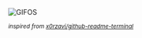 <div align="justify">
<picture>
    <source media="(prefers-color-scheme: dark)" srcset="https://i.ibb.co/HDWWCPKY/output-gif.gif">
    <source media="(prefers-color-scheme: light)" srcset="https://i.ibb.co/HDWWCPKY/output-gif.gif">
    <img alt="GIFOS" src="https://i.ibb.co/HDWWCPKY/output-gif.gif">
</picture>

<sub><i>inspired from [x0rzavi/github-readme-terminal](https://github.com/x0rzavi/github-readme-terminal)</i></sub>

</div>

<!-- Image deletion URL: https://ibb.co/4Z662SFM/b11c0ecc20d54de2ba73da8169690547 -->